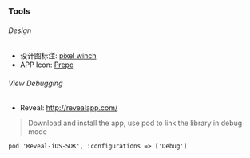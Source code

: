 
### Tools
###### Design
* 设计图标注: [pixel winch](http://www.ricciadams.com/projects/pixel-winch)
* APP Icon: [Prepo](https://itunes.apple.com/tw/app/prepo/id476533227?mt=12)

###### View Debugging
* Reveal: http://revealapp.com/

> Download and install the app, use pod to link the library in debug mode
```
pod 'Reveal-iOS-SDK', :configurations => ['Debug']
```
